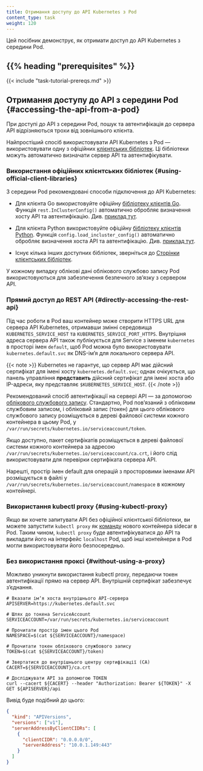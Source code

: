 ```yaml
---
title: Отримання доступу до API Kubernetes з Pod
content_type: task
weight: 120
---
```


<!-- overview -->

Цей посібник демонструє, як отримати доступ до API Kubernetes з середини Pod.

## {{% heading "prerequisites" %}}

{{< include "task-tutorial-prereqs.md" >}}

<!-- steps -->

## Отримання доступу до API з середини Pod {#accessing-the-api-from-a-pod}

При доступі до API з середини Pod, пошук та автентифікація до сервера API відрізняються трохи від зовнішнього клієнта.

Найпростіший спосіб використовувати API Kubernetes з Pod — використовувати одну з офіційних [клієнтських бібліотек](/docs/reference/using-api/client-libraries/). Ці бібліотеки можуть автоматично визначати сервер API та автентифікувати.

### Використання офіційних клієнтських бібліотек {#using-official-client-libraries}

З середини Pod рекомендовані способи підключення до API Kubernetes:

- Для клієнта Go використовуйте офіційну [бібліотеку клієнтів Go](https://github.com/kubernetes/client-go/). Функція `rest.InClusterConfig()` автоматично обробляє визначення хосту API та автентифікацію.  Див. [приклад тут](https://git.k8s.io/client-go/examples/in-cluster-client-configuration/main.go).

- Для клієнта Python використовуйте офіційну [бібліотеку клієнтів Python](https://github.com/kubernetes-client/python/). Функція `config.load_incluster_config()` автоматично обробляє визначення хоста API та автентифікацію. Див. [приклад тут](https://github.com/kubernetes-client/python/blob/master/examples/in_cluster_config.py).

- Існує кілька інших доступних бібліотек, зверніться до [Сторінки клієнтських бібліотек](/docs/reference/using-api/client-libraries/).

У кожному випадку облікові дані облікового службово запису Pod використовуються для забезпечення безпечного звʼязку з сервером API.

### Прямий доступ до REST API {#directly-accessing-the-rest-api}

Під час роботи в Pod ваш контейнер може створити HTTPS URL для сервера API Kubernetes, отримавши змінні середовища `KUBERNETES_SERVICE_HOST` та `KUBERNETES_SERVICE_PORT_HTTPS`. Внутрішня адреса сервера API також публікується для Service з іменем `kubernetes` в просторі імен `default`, щоб Pod можна було використовувати `kubernetes.default.svc` як DNS-імʼя для локального сервера API.

{{< note >}}
Kubernetes не гарантує, що сервер API має дійсний сертифікат для імені хосту `kubernetes.default.svc`; однак очікується, що панель управління **представить** дійсний сертифікат для імені хоста або IP-адреси, яку представляє `$KUBERNETES_SERVICE_HOST`.
{{< /note >}}

Рекомендований спосіб автентифікації на сервері API — за допомогою [облікового службового запису](/docs/tasks/configure-pod-container/configure-service-account/). Стандартно, Pod повʼязаний з обліковим службовим записом, і обліковий запис (токен) для цього облікового службового запису розміщується в дереві файлової системи кожного контейнера в цьому Pod, у `/var/run/secrets/kubernetes.io/serviceaccount/token`.

Якщо доступно, пакет сертифікатів розміщується в дереві файлової системи кожного контейнера за адресою `/var/run/secrets/kubernetes.io/serviceaccount/ca.crt`, і його слід використовувати для перевірки сертифіката сервера API.

Нарешті, простір імен default для операцій з просторовими іменами API розміщується в файлі у `/var/run/secrets/kubernetes.io/serviceaccount/namespace` в кожному контейнері.

### Використання kubectl proxy {#using-kubectl-proxy}

Якщо ви хочете запитувати API без офіційної клієнтської бібліотеки, ви можете запустити `kubectl proxy` як [команду](/docs/tasks/inject-data-application/define-command-argument-container/) нового контейнера sidecar в Pod. Таким чином, `kubectl proxy` буде автентифікуватися до API та викладати його на інтерфейс `localhost` Pod, щоб інші контейнери в Pod могли використовувати його безпосередньо.

### Без використання проксі {#without-using-a-proxy}

Можливо уникнути використання kubectl proxy, передаючи токен автентифікації прямо на сервер API. Внутрішній сертифікат забезпечує зʼєднання.

```shell
# Вказати імʼя хоста внутрішнього API-сервера
APISERVER=https://kubernetes.default.svc

# Шлях до токена ServiceAccount
SERVICEACCOUNT=/var/run/secrets/kubernetes.io/serviceaccount

# Прочитати простір імен цього Pod
NAMESPACE=$(cat ${SERVICEACCOUNT}/namespace)

# Прочитати токен облікового службового запису
TOKEN=$(cat ${SERVICEACCOUNT}/token)

# Звертатися до внутрішнього центру сертифікації (CA)
CACERT=${SERVICEACCOUNT}/ca.crt

# Досліджувати API за допомогою TOKEN
curl --cacert ${CACERT} --header "Authorization: Bearer ${TOKEN}" -X GET ${APISERVER}/api
```

Вивід буде подібний до цього:

```json
{
  "kind": "APIVersions",
  "versions": ["v1"],
  "serverAddressByClientCIDRs": [
    {
      "clientCIDR": "0.0.0.0/0",
      "serverAddress": "10.0.1.149:443"
    }
  ]
}
```
